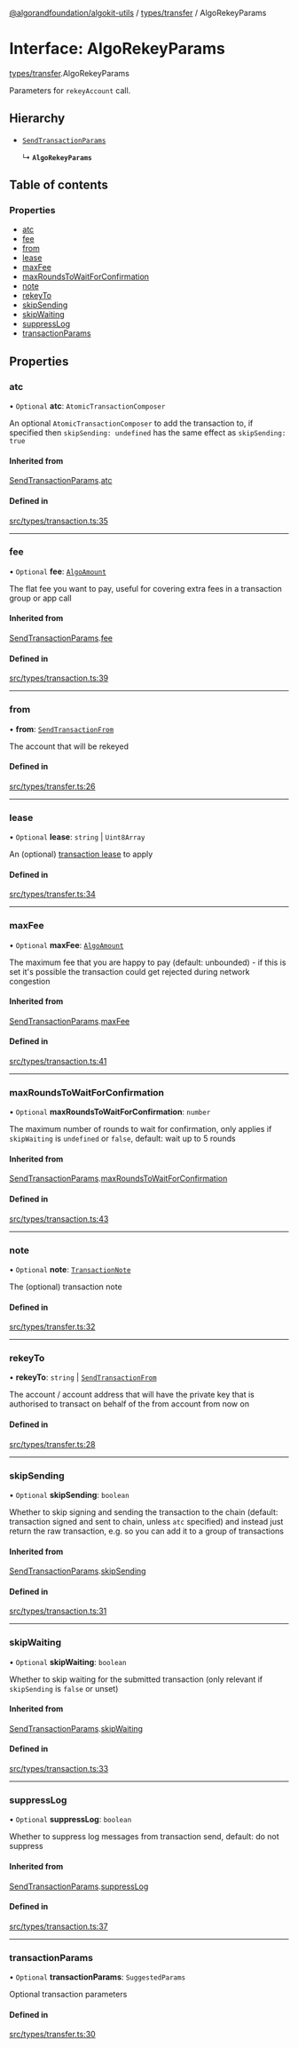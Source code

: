 [@algorandfoundation/algokit-utils](../index.md) / [types/transfer](../modules/types_transfer.md) / AlgoRekeyParams

# Interface: AlgoRekeyParams

[types/transfer](../modules/types_transfer.md).AlgoRekeyParams

Parameters for `rekeyAccount` call.

## Hierarchy

- [`SendTransactionParams`](types_transaction.SendTransactionParams.md)

  ↳ **`AlgoRekeyParams`**

## Table of contents

### Properties

- [atc](types_transfer.AlgoRekeyParams.md#atc)
- [fee](types_transfer.AlgoRekeyParams.md#fee)
- [from](types_transfer.AlgoRekeyParams.md#from)
- [lease](types_transfer.AlgoRekeyParams.md#lease)
- [maxFee](types_transfer.AlgoRekeyParams.md#maxfee)
- [maxRoundsToWaitForConfirmation](types_transfer.AlgoRekeyParams.md#maxroundstowaitforconfirmation)
- [note](types_transfer.AlgoRekeyParams.md#note)
- [rekeyTo](types_transfer.AlgoRekeyParams.md#rekeyto)
- [skipSending](types_transfer.AlgoRekeyParams.md#skipsending)
- [skipWaiting](types_transfer.AlgoRekeyParams.md#skipwaiting)
- [suppressLog](types_transfer.AlgoRekeyParams.md#suppresslog)
- [transactionParams](types_transfer.AlgoRekeyParams.md#transactionparams)

## Properties

### atc

• `Optional` **atc**: `AtomicTransactionComposer`

An optional `AtomicTransactionComposer` to add the transaction to, if specified then `skipSending: undefined` has the same effect as `skipSending: true`

#### Inherited from

[SendTransactionParams](types_transaction.SendTransactionParams.md).[atc](types_transaction.SendTransactionParams.md#atc)

#### Defined in

[src/types/transaction.ts:35](https://github.com/algorandfoundation/algokit-utils-ts/blob/main/src/types/transaction.ts#L35)

___

### fee

• `Optional` **fee**: [`AlgoAmount`](../classes/types_amount.AlgoAmount.md)

The flat fee you want to pay, useful for covering extra fees in a transaction group or app call

#### Inherited from

[SendTransactionParams](types_transaction.SendTransactionParams.md).[fee](types_transaction.SendTransactionParams.md#fee)

#### Defined in

[src/types/transaction.ts:39](https://github.com/algorandfoundation/algokit-utils-ts/blob/main/src/types/transaction.ts#L39)

___

### from

• **from**: [`SendTransactionFrom`](../modules/types_transaction.md#sendtransactionfrom)

The account that will be rekeyed

#### Defined in

[src/types/transfer.ts:26](https://github.com/algorandfoundation/algokit-utils-ts/blob/main/src/types/transfer.ts#L26)

___

### lease

• `Optional` **lease**: `string` \| `Uint8Array`

An (optional) [transaction lease](https://developer.algorand.org/articles/leased-transactions-securing-advanced-smart-contract-design/) to apply

#### Defined in

[src/types/transfer.ts:34](https://github.com/algorandfoundation/algokit-utils-ts/blob/main/src/types/transfer.ts#L34)

___

### maxFee

• `Optional` **maxFee**: [`AlgoAmount`](../classes/types_amount.AlgoAmount.md)

The maximum fee that you are happy to pay (default: unbounded) - if this is set it's possible the transaction could get rejected during network congestion

#### Inherited from

[SendTransactionParams](types_transaction.SendTransactionParams.md).[maxFee](types_transaction.SendTransactionParams.md#maxfee)

#### Defined in

[src/types/transaction.ts:41](https://github.com/algorandfoundation/algokit-utils-ts/blob/main/src/types/transaction.ts#L41)

___

### maxRoundsToWaitForConfirmation

• `Optional` **maxRoundsToWaitForConfirmation**: `number`

The maximum number of rounds to wait for confirmation, only applies if `skipWaiting` is `undefined` or `false`, default: wait up to 5 rounds

#### Inherited from

[SendTransactionParams](types_transaction.SendTransactionParams.md).[maxRoundsToWaitForConfirmation](types_transaction.SendTransactionParams.md#maxroundstowaitforconfirmation)

#### Defined in

[src/types/transaction.ts:43](https://github.com/algorandfoundation/algokit-utils-ts/blob/main/src/types/transaction.ts#L43)

___

### note

• `Optional` **note**: [`TransactionNote`](../modules/types_transaction.md#transactionnote)

The (optional) transaction note

#### Defined in

[src/types/transfer.ts:32](https://github.com/algorandfoundation/algokit-utils-ts/blob/main/src/types/transfer.ts#L32)

___

### rekeyTo

• **rekeyTo**: `string` \| [`SendTransactionFrom`](../modules/types_transaction.md#sendtransactionfrom)

The account / account address that will have the private key that is authorised to transact on behalf of the from account from now on

#### Defined in

[src/types/transfer.ts:28](https://github.com/algorandfoundation/algokit-utils-ts/blob/main/src/types/transfer.ts#L28)

___

### skipSending

• `Optional` **skipSending**: `boolean`

Whether to skip signing and sending the transaction to the chain (default: transaction signed and sent to chain, unless `atc` specified)
and instead just return the raw transaction, e.g. so you can add it to a group of transactions

#### Inherited from

[SendTransactionParams](types_transaction.SendTransactionParams.md).[skipSending](types_transaction.SendTransactionParams.md#skipsending)

#### Defined in

[src/types/transaction.ts:31](https://github.com/algorandfoundation/algokit-utils-ts/blob/main/src/types/transaction.ts#L31)

___

### skipWaiting

• `Optional` **skipWaiting**: `boolean`

Whether to skip waiting for the submitted transaction (only relevant if `skipSending` is `false` or unset)

#### Inherited from

[SendTransactionParams](types_transaction.SendTransactionParams.md).[skipWaiting](types_transaction.SendTransactionParams.md#skipwaiting)

#### Defined in

[src/types/transaction.ts:33](https://github.com/algorandfoundation/algokit-utils-ts/blob/main/src/types/transaction.ts#L33)

___

### suppressLog

• `Optional` **suppressLog**: `boolean`

Whether to suppress log messages from transaction send, default: do not suppress

#### Inherited from

[SendTransactionParams](types_transaction.SendTransactionParams.md).[suppressLog](types_transaction.SendTransactionParams.md#suppresslog)

#### Defined in

[src/types/transaction.ts:37](https://github.com/algorandfoundation/algokit-utils-ts/blob/main/src/types/transaction.ts#L37)

___

### transactionParams

• `Optional` **transactionParams**: `SuggestedParams`

Optional transaction parameters

#### Defined in

[src/types/transfer.ts:30](https://github.com/algorandfoundation/algokit-utils-ts/blob/main/src/types/transfer.ts#L30)

